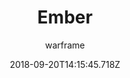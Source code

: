 ---
title: Ember
seoTitle: Warframe Ember. Ember Abilities. Warfame Ember Builds
description: A manipulator of heat and flame, Ember is the hottest warframe. She can use her abilities to turn the battlefield into a fiery landscape for her enemies.
date: 2018-09-20T14:15:45.718Z
author: warframe
layout: warframes
permalink: /warframes/ember/
image: /images/frames/ember.jpg
video_url: x09j6nOGfGE
---